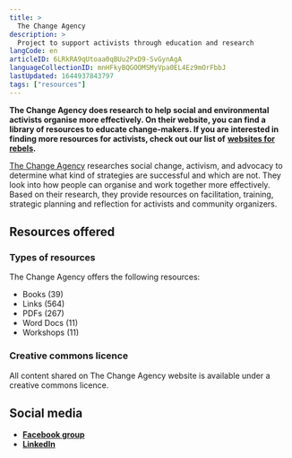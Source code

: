 ```yaml
---
title: >
  The Change Agency
description: >
  Project to support activists through education and research
langCode: en
articleID: 6LRkRA9qUtoaa0qBUu2PxD9-SvGynAgA
languageCollectionID: mnHFkyBQGOOMSMyVpa0EL4Ez9mOrFbbJ
lastUpdated: 1644937843797
tags: ["resources"]
---
```


**The Change Agency does research to help social and environmental activists organise more effectively. On their website, you can find a library of resources to educate change-makers. If you are interested in finding more resources for activists, check out our list of** [**websites for rebels**](/resources/websites)**.**

[The Change Agency](https://thechangeagency.org/resources/) researches social change, activism, and advocacy to determine what kind of strategies are successful and which are not. They look into how people can organise and work together more effectively. Based on their research, they provide resources on facilitation, training, strategic planning and reflection for activists and community organizers.

## Resources offered

### Types of resources

The Change Agency offers the following resources:

-   Books (39)
-   Links (564)
-   PDFs (267)
-   Word Docs (11)
-   Workshops (11)

### **Creative commons licence**

All content shared on The Change Agency website is available under a creative commons licence.

## **Social media**

-   [**Facebook group**](https://www.facebook.com/groups/thechangeagency.org)
-   [**LinkedIn**](https://www.linkedin.com/company/the-change-agency/)